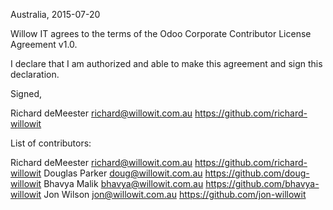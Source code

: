 Australia, 2015-07-20

Willow IT agrees to the terms of the Odoo Corporate Contributor License
Agreement v1.0.

I declare that I am authorized and able to make this agreement and sign this
declaration.

Signed,

Richard deMeester richard@willowit.com.au https://github.com/richard-willowit

List of contributors:

Richard deMeester richard@willowit.com.au https://github.com/richard-willowit
Douglas Parker doug@willowit.com.au https://github.com/doug-willowit
Bhavya Malik bhavya@willowit.com.au https://github.com/bhavya-willowit
Jon Wilson jon@willowit.com.au https://github.com/jon-willowit
